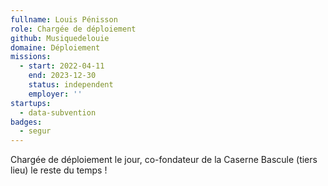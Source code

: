 ```yaml
---
fullname: Louis Pénisson
role: Chargée de déploiement
github: Musiquedelouie
domaine: Déploiement
missions:
  - start: 2022-04-11
    end: 2023-12-30
    status: independent
    employer: ''
startups:
  - data-subvention
badges:
  - segur
---
```



Chargée de déploiement le jour, co-fondateur de la Caserne Bascule (tiers lieu) le reste du temps ! 
